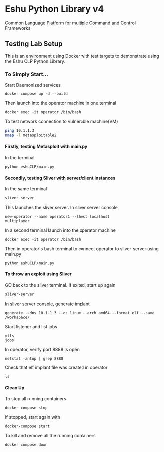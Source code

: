 # Eshu Python Library v4

Common Language Platform for multiple Command and Control Frameworks

## Testing Lab Setup
This is an environment using Docker with test targets to
demonstrate using the Eshu CLP Python Library.

### To Simply Start...
Start Daemonized services

```console
docker compose up -d --build
```

Then launch into the operator machine in one terminal
```console
docker exec -it operator /bin/bash
```

To test network connection to vulnerable machine(VM)
```bash
ping 10.1.1.3
nmap -l metasploitable2
```

#### Firstly, testing Metasploit with main.py
In the terminal
```bash
python eshuCLP/main.py
```

#### Secondly, testing Sliver with server/client instances
In the same terminal
```bash
sliver-server
```
This launches the sliver server. In sliver server console
```console
new-operator --name operator1 --lhost localhost
multiplayer
```

In a second terminal launch into the operator machine
```console
docker exec -it operator /bin/bash
```
Then in operator's bash terminal to connect operator to sliver-server using main.py
```bash
python eshuCLP/main.py
```

#### To throw an exploit using Sliver
GO back to the sliver terminal. If exited, start up again
```bash
sliver-server
```

In sliver server console, generate implant
```console
generate --dns 10.1.1.3 --os linux --arch amd64 --format elf --save /workspace/
```

Start listener and list jobs
```console
mtls
jobs
```

In operator, verify port 8888 is open
```console
netstat -antop | grep 8888
```

Check that elf implant file was created in operator
```console
ls
```

#### Clean Up
To stop all running containers
```console
docker compose stop
```

If stopped, start again with
```console
docker-compose start
```

To kill and remove all the running containers
```console
docker compose down
```